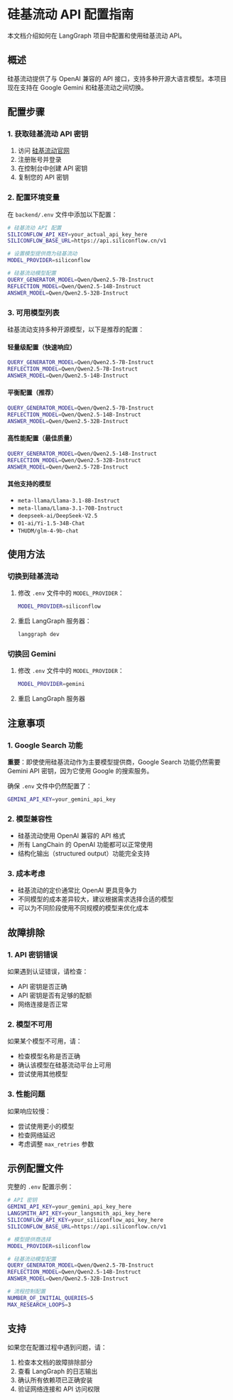 # 硅基流动 API 配置指南

本文档介绍如何在 LangGraph 项目中配置和使用硅基流动 API。

## 概述

硅基流动提供了与 OpenAI 兼容的 API 接口，支持多种开源大语言模型。本项目现在支持在 Google Gemini 和硅基流动之间切换。

## 配置步骤

### 1. 获取硅基流动 API 密钥

1. 访问 [硅基流动官网](https://siliconflow.cn/)
2. 注册账号并登录
3. 在控制台中创建 API 密钥
4. 复制您的 API 密钥

### 2. 配置环境变量

在 `backend/.env` 文件中添加以下配置：

```bash
# 硅基流动 API 配置
SILICONFLOW_API_KEY=your_actual_api_key_here
SILICONFLOW_BASE_URL=https://api.siliconflow.cn/v1

# 设置模型提供商为硅基流动
MODEL_PROVIDER=siliconflow

# 硅基流动模型配置
QUERY_GENERATOR_MODEL=Qwen/Qwen2.5-7B-Instruct
REFLECTION_MODEL=Qwen/Qwen2.5-14B-Instruct
ANSWER_MODEL=Qwen/Qwen2.5-32B-Instruct
```

### 3. 可用模型列表

硅基流动支持多种开源模型，以下是推荐的配置：

#### 轻量级配置（快速响应）
```bash
QUERY_GENERATOR_MODEL=Qwen/Qwen2.5-7B-Instruct
REFLECTION_MODEL=Qwen/Qwen2.5-7B-Instruct
ANSWER_MODEL=Qwen/Qwen2.5-14B-Instruct
```

#### 平衡配置（推荐）
```bash
QUERY_GENERATOR_MODEL=Qwen/Qwen2.5-7B-Instruct
REFLECTION_MODEL=Qwen/Qwen2.5-14B-Instruct
ANSWER_MODEL=Qwen/Qwen2.5-32B-Instruct
```

#### 高性能配置（最佳质量）
```bash
QUERY_GENERATOR_MODEL=Qwen/Qwen2.5-14B-Instruct
REFLECTION_MODEL=Qwen/Qwen2.5-32B-Instruct
ANSWER_MODEL=Qwen/Qwen2.5-72B-Instruct
```

#### 其他支持的模型
- `meta-llama/Llama-3.1-8B-Instruct`
- `meta-llama/Llama-3.1-70B-Instruct`
- `deepseek-ai/DeepSeek-V2.5`
- `01-ai/Yi-1.5-34B-Chat`
- `THUDM/glm-4-9b-chat`

## 使用方法

### 切换到硅基流动

1. 修改 `.env` 文件中的 `MODEL_PROVIDER`：
   ```bash
   MODEL_PROVIDER=siliconflow
   ```

2. 重启 LangGraph 服务器：
   ```bash
   langgraph dev
   ```

### 切换回 Gemini

1. 修改 `.env` 文件中的 `MODEL_PROVIDER`：
   ```bash
   MODEL_PROVIDER=gemini
   ```

2. 重启 LangGraph 服务器

## 注意事项

### 1. Google Search 功能

**重要**：即使使用硅基流动作为主要模型提供商，Google Search 功能仍然需要 Gemini API 密钥，因为它使用 Google 的搜索服务。

确保 `.env` 文件中仍然配置了：
```bash
GEMINI_API_KEY=your_gemini_api_key
```

### 2. 模型兼容性

- 硅基流动使用 OpenAI 兼容的 API 格式
- 所有 LangChain 的 OpenAI 功能都可以正常使用
- 结构化输出（structured output）功能完全支持

### 3. 成本考虑

- 硅基流动的定价通常比 OpenAI 更具竞争力
- 不同模型的成本差异较大，建议根据需求选择合适的模型
- 可以为不同阶段使用不同规模的模型来优化成本

## 故障排除

### 1. API 密钥错误

如果遇到认证错误，请检查：
- API 密钥是否正确
- API 密钥是否有足够的配额
- 网络连接是否正常

### 2. 模型不可用

如果某个模型不可用，请：
- 检查模型名称是否正确
- 确认该模型在硅基流动平台上可用
- 尝试使用其他模型

### 3. 性能问题

如果响应较慢：
- 尝试使用更小的模型
- 检查网络延迟
- 考虑调整 `max_retries` 参数

## 示例配置文件

完整的 `.env` 配置示例：

```bash
# API 密钥
GEMINI_API_KEY=your_gemini_api_key_here
LANGSMITH_API_KEY=your_langsmith_api_key_here
SILICONFLOW_API_KEY=your_siliconflow_api_key_here
SILICONFLOW_BASE_URL=https://api.siliconflow.cn/v1

# 模型提供商选择
MODEL_PROVIDER=siliconflow

# 硅基流动模型配置
QUERY_GENERATOR_MODEL=Qwen/Qwen2.5-7B-Instruct
REFLECTION_MODEL=Qwen/Qwen2.5-14B-Instruct
ANSWER_MODEL=Qwen/Qwen2.5-32B-Instruct

# 流程控制配置
NUMBER_OF_INITIAL_QUERIES=5
MAX_RESEARCH_LOOPS=3
```

## 支持

如果您在配置过程中遇到问题，请：

1. 检查本文档的故障排除部分
2. 查看 LangGraph 的日志输出
3. 确认所有依赖项已正确安装
4. 验证网络连接和 API 访问权限